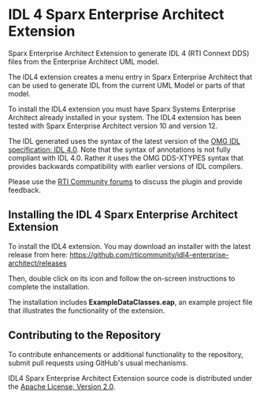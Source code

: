 # IDL 4 Sparx Enterprise Architect Extension
Sparx Enterprise Architect Extension to generate IDL 4 (RTI Connext DDS) files from the Enterprise Architect UML model.

The IDL4 extension creates a menu entry in Sparx Enterprise Architect that can be used to generate IDL from the current UML Model or parts of that model.

To install the IDL4 extension you must have Sparx Systems Enterprise Architect already installed in your system. The IDL4 extension has been tested with Sparx Enterprise Architect version 10 and version 12.

The IDL generated uses the syntax of the latest version of the [OMG IDL specification: IDL 4.0](http://www.omg.org/spec/IDL/4.0/). Note that the syntax of annotations is not fully compliant with IDL 4.0. Rather it uses the OMG DDS-XTYPES syntax that provides backwards compatibility with earlier versions of IDL compilers.

Please use the [RTI Community forums](http://community.rti.com) to discuss the plugin and provide feedback.

## Installing the IDL 4 Sparx Enterprise Architect Extension
To install the IDL4 extension. You may download an installer with the latest release from here:
https://github.com/rticommunity/idl4-enterprise-architect/releases

Then, double click on its icon and follow the on-screen instructions to complete the installation.

The installation includes **ExampleDataClasses.eap**, an example project file that illustrates the functionality of the extension.

## Contributing to the Repository

To contribute enhancements or additional functionality to the repository, submit pull requests using GitHub's usual mechanisms.

IDL4 Sparx Enterprise Architect Extension source code is distributed under the [Apache License, Version 2.0](LICENSE).

